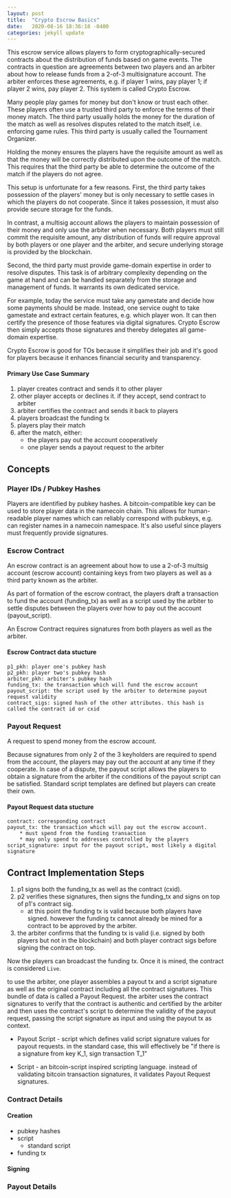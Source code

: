 ```yaml
---
layout: post
title:  "Crypto Escrow Basics"
date:   2020-08-16 18:36:18 -0400
categories: jekyll update
---
```


This escrow service allows players to form cryptographically-secured contracts about the distribution of funds based on game events. The contracts in question are agreements between two players and an arbiter about how to release funds from a 2-of-3 multisignature account. The arbiter enforces these agreements, e.g. if player 1 wins, pay player 1; if player 2 wins, pay player 2. This system is called Crypto Escrow.

Many people play games for money but don't know or trust each other. These players often use a trusted third party to enforce the terms of their money match. The third party usually holds the money for the duration of the match as well as resolves disputes related to the match itself, i.e. enforcing game rules. This third party is usually called the Tournament Organizer.

Holding the money ensures the players have the requisite amount as well as that the money will be correctly distributed upon the outcome of the match. This requires that the third party be able to determine the outcome of the match if the players do not agree. 

This setup is unfortunate for a few reasons. First, the third party takes possession of the players' money but is only necessary to settle cases in which the players do not cooperate. Since it takes possession, it must also provide secure storage for the funds.

In contrast, a multisig account allows the players to maintain possession of their money and only use the arbiter when necessary. Both players must still commit the requisite amount, any distribution of funds will require approval by both players or one player and the arbiter, and secure underlying storage is provided by the blockchain.

Second, the third party must provide game-domain expertise in order to resolve disputes. This task is of arbitrary complexity depending on the game at hand and can be handled separately from the storage and management of funds. It warrants its own dedicated service.

For example, today the service must take any gamestate and decide how some payments should be made. Instead, one service ought to take gamestate and extract certain features, e.g. which player won. It can then certify the presence of those features via digital signatures. Crypto Escrow then simply accepts those signatures and thereby delegates all game-domain expertise.

Crypto Escrow is good for TOs because it simplifies their job and it's good for players because it enhances financial security and transparency. 

#### Primary Use Case Summary

1. player creates contract and sends it to other player
2. other player accepts or declines it. if they accept, send contract to arbiter
3. arbiter certifies the contract and sends it back to players
4. players broadcast the funding tx
5. players play their match
6. after the match, either:
    * the players pay out the account cooperatively
    * one player sends a payout request to the arbiter

## Concepts

### Player IDs / Pubkey Hashes 
Players are identified by pubkey hashes. A bitcoin-compatible key can be used to store player data in the namecoin chain. This allows for human-readable player names which can reliably correspond with pubkeys, e.g. can register names in a namecoin namespace. It's also useful since players must frequently provide signatures.

### Escrow Contract 
An escrow contract is an agreement about how to use a 2-of-3 multsig account (escrow account) containing keys from two players as well as a third party known as the arbiter. 

As part of formation of the escrow contract, the players draft a transaction to fund the account (funding_tx) as well as a script used by the arbiter to settle disputes between the players over how to pay out the account (payout_script). 

An Escrow Contract requires signatures from both players as well as the arbiter.

#### Escrow Contract data stucture
```
p1_pkh: player one's pubkey hash 
p2_pkh: player two's pubkey hash
arbiter_pkh: arbiter's pubkey hash
funding_tx: the transaction which will fund the escrow account
payout_script: the script used by the arbiter to determine payout request validity
contract_sigs: signed hash of the other attributes. this hash is called the contract id or cxid
```

### Payout Request
A request to spend money from the escrow account. 

Because signatures from only 2 of the 3 keyholders are required to spend from the account, the players may pay out the account at any time if they cooperate. In case of a dispute, the payout script allows the players to obtain a signature from the arbiter if the conditions of the payout script can be satisfied. Standard script templates are defined but players can create their own.

#### Payout Request data stucture
```
contract: corresponding contract
payout_tx: the transaction which will pay out the escrow account. 
    * must spend from the funding transaction 
    * may only spend to addresses controlled by the players
script_signature: input for the payout script, most likely a digital signature
```

## Contract Implementation Steps
1. p1 signs both the funding_tx as well as the contract (cxid). 
2. p2 verifies these signatures, then signs the funding_tx and signs on top of p1's contract sig.
    * at this point the funding tx is valid because both players have signed. however the funding tx cannot already be mined for a contract to be approved by the arbiter.
3. the arbiter confirms that the funding tx is valid (i.e. signed by both players but not in the blockchain) and both player contract sigs before signing the contract on top. 

Now the players can broadcast the funding tx. Once it is mined, the contract is considered `Live`.


to use the arbiter, one player assembles a payout tx and a script signature as well as the original contract including all the contract signatures. This bundle of data is called a Payout Request. the arbiter uses the contract signatures to verify that the contract is authentic and certified by the arbiter and then uses the contract's script to determine the validity of the payout request, passing the script signature as input and using the payout tx as context.

* Payout Script - script which defines valid script signature values for payout requests. in the standard case, this will effectively be "if there is a signature from key K_1, sign transaction T_1"

* Script - an bitcoin-script inspired scripting language. instead of validating bitcoin transaction signatures, it validates Payout Request signatures.

### Contract Details
#### Creation
* pubkey hashes
* script
    * standard script
* funding tx
#### Signing
### Payout Details
